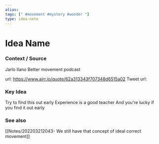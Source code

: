 ```yaml
---
alias: 
tags: [" #movement #mystery #wonder "]
type: idea-note
---
```

# Idea Name

### Context / Source
Jarlo Ilano
Better movement podcast

url: https://www.airr.io/quote/62a313343f707348d6515a02
Tweet url: 

### Key Idea

Try to find this out early
Experience is a good teacher
And you're lucky if you find it out early

### See also
[[Notes/202203212043- We still have that concept of ideal correct movement]]